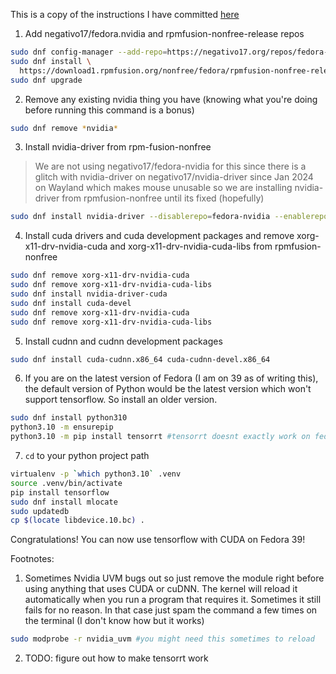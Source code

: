 This is a copy of the instructions I have committed [here](https://github.com/realKarthikNair/16-xf0xxx-linux-troubleshooting/blob/main/fedora39-tensorflow-gpu.md)

1. Add negativo17/fedora.nvidia and rpmfusion-nonfree-release repos

```bash
sudo dnf config-manager --add-repo=https://negativo17.org/repos/fedora-nvidia.repo
sudo dnf install \
  https://download1.rpmfusion.org/nonfree/fedora/rpmfusion-nonfree-release-$(rpm -E %fedora).noarch.rpm
sudo dnf upgrade
```

2. Remove any existing nvidia thing you have (knowing what you're doing before running this command is a bonus)

```bash
sudo dnf remove *nvidia*
```
3. Install nvidia-driver from rpm-fusion-nonfree
> We are not using negativo17/fedora-nvidia for this since there is a glitch with nvidia-driver on negativo17/nvidia-driver since Jan 2024 on Wayland which makes mouse unusable so we are installing nvidia-driver from rpmfusion-nonfree until its fixed (hopefully)

```bash
sudo dnf install nvidia-driver --disablerepo=fedora-nvidia --enablerepo=rpmfusion-nonfree
```

4. Install cuda drivers and cuda development packages and remove xorg-x11-drv-nvidia-cuda and xorg-x11-drv-nvidia-cuda-libs from rpmfusion-nonfree

```bash
sudo dnf remove xorg-x11-drv-nvidia-cuda
sudo dnf remove xorg-x11-drv-nvidia-cuda-libs
sudo dnf install nvidia-driver-cuda
sudo dnf install cuda-devel
sudo dnf remove xorg-x11-drv-nvidia-cuda
sudo dnf remove xorg-x11-drv-nvidia-cuda-libs
```

5. Install cudnn and cudnn development packages

```bash
sudo dnf install cuda-cudnn.x86_64 cuda-cudnn-devel.x86_64
```

6. If you are on the latest version of Fedora (I am on 39 as of writing this), the default version of Python would be the latest version which won't support tensorflow. So install an older version.

```bash
sudo dnf install python310 
python3.10 -m ensurepip
python3.10 -m pip install tensorrt #tensorrt doesnt exactly work on fedora 39 on latest nvidia drivers even with nvidia's official tensorrt package on their website but its good to have this module (i mean i couldnt make it work atleast)
```

7. ```cd``` to your python project path

```bash
virtualenv -p `which python3.10` .venv 
source .venv/bin/activate
pip install tensorflow
sudo dnf install mlocate
sudo updatedb
cp $(locate libdevice.10.bc) .
```

Congratulations! You can now use tensorflow with CUDA on Fedora 39! 

Footnotes: 

1. Sometimes Nvidia UVM bugs out so just remove the module right before using anything that uses CUDA or cuDNN.
The kernel will reload it automatically when you run a program that requires it. Sometimes it still fails for no reason. In that case just spam the command a few times on the terminal (I don't know how but it works)
   
```bash
sudo modprobe -r nvidia_uvm #you might need this sometimes to reload
```

2. TODO: figure out how to make tensorrt work
